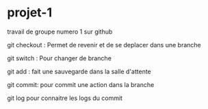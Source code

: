 # projet-1
travail de groupe numero  1 sur github

git checkout : Permet de revenir et de se deplacer dans une branche

git switch : Pour changer de branche

git add : fait une sauvegarde dans la salle d'attente

git commit: pour commit une action dans la branche

git log pour connaitre les logs du commit